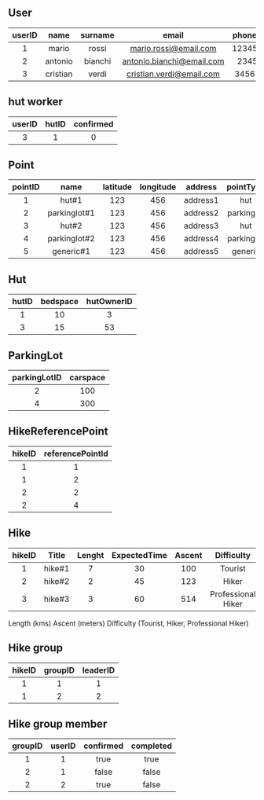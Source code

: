 ## User

| userID |   name   | surname |           email           | phoneNumber |    type    |   salt   | hashedPassword | confirmed |
| :----: | :------: | :-----: | :-----------------------: | :---------: | :--------: | :------: | :------------: | :-------: |
|   1    |  mario   |  rossi  |   mario.rossi@email.com   | 12345678901 |   hiker    |  312311  |  awfwafwqafa   |   null    |
|   2    | antonio  | bianchi | antonio.bianchi@email.com |  234567890  | localGuide | 45124124 |    fwafawfa    |   null    |
|   3    | cristian |  verdi  | cristian.verdi@email.com  | 3456789012  | hutWorkers | 51512451 | ajdhapduwhpad  |   true    |

## hut worker

| userID | hutID | confirmed |
| :----: | :---: | :-------: |
|   3    |   1   |     0     |

## Point

| pointID |     name     | latitude | longitude | address  | pointType  |
| :-----: | :----------: | :------: | :-------: | :------: | :--------: |
|    1    |    hut#1     |   123    |    456    | address1 |    hut     |
|    2    | parkinglot#1 |   123    |    456    | address2 | parkinglot |
|    3    |    hut#2     |   123    |    456    | address3 |    hut     |
|    4    | parkinglot#2 |   123    |    456    | address4 | parkinglot |
|    5    |  generic#1   |   123    |    456    | address5 |  generic   |

## Hut

| hutID | bedspace | hutOwnerID |
| :---: | :------: | :--------: |
|   1   |    10    |     3      |
|   3   |    15    |     53     |


## ParkingLot

| parkingLotID | carspace |
| :----------: | :------: |
|      2       |   100    |
|      4       |   300    |

## HikeReferencePoint

| hikeID | referencePointId |
| :----: | :--------------: |
|   1    |        1         |
|   1    |        2         |
|   2    |        2         |
|   2    |        4         |



## Hike

| hikeID | Title  | Lenght | ExpectedTime | Ascent |     Difficulty     | StartPointId | EndPointId |    Description    |
| :----: | :----: | :----: | :----------: | :----: | :----------------: | :----------: | :--------: | :---------------: |
|   1    | hike#1 |   7    |      30      |  100   |      Tourist       |      1       |     4      | firstDescription  |
|   2    | hike#2 |   2    |      45      |  123   |       Hiker        |      2       |     5      | secondDescription |
|   3    | hike#3 |   3    |      60      |  514   | Professional Hiker |      3       |     6      | thirdDescription  |

Length (kms)
Ascent (meters)
Difficulty (Tourist, Hiker, Professional Hiker)

## Hike group

| hikeID | groupID | leaderID |
| :----: | :-----: | :------: |
|   1    |    1    |    1     |
|   1    |    2    |    2     |

## Hike group member

| groupID | userID | confirmed | completed |
| :-----: | :----: | :-------: | :-------: |
|    1    |   1    |   true    |   true    |
|    2    |   1    |   false   |   false   |
|    2    |   2    |   true    |   false   |



